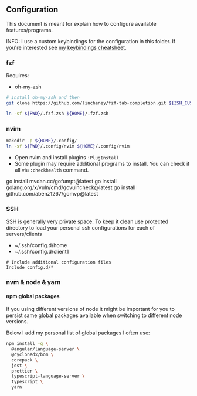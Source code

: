 ## Configuration

This document is meant for explain how to configure available features/programs.

INFO: I use a custom keybindings for the configuration in this folder. If you're interested see [my keybindings cheatsheet][shortcuts-cheat-sheet].

### fzf

Requires:

- oh-my-zsh

```bash
# install oh-my-zsh and then
git clone https://github.com/lincheney/fzf-tab-completion.git ${ZSH_CUSTOM:=~/.oh-my-zsh/custom}/plugins/fzf-tab-completion

ln -sf ${PWD}/.fzf.zsh ${HOME}/.fzf.zsh
```

### nvim

```bash
makedir -p ${HOME}/.config/
ln -sf ${PWD}/.config/nvim ${HOME}/.config/nvim
```

- Open nvim and install plugins `:PlugInstall`
- Some plugin may require additional programs to install. You can check it all via `:checkhealth` command.

go install mvdan.cc/gofumpt@latest
go install golang.org/x/vuln/cmd/govulncheck@latest
go install github.com/abenz1267/gomvp@latest

### SSH

SSH is generally very private space. To keep it clean use protected directory to load your personal ssh configurations
for each of servers/clients

- ~/.ssh/config.d/home
- ~/.ssh/config.d/client1

```sshconfig
# Include additional configuration files
Include config.d/*
```

### nvm & node & yarn

#### npm global packages

If you using different versions of node it might be important for you to persist
same global packages available when switching to different node versions.

Below I add my personal list of global packages I often use:

```bash
npm install -g \
  @angular/language-server \
  @cyclonedx/bom \
  corepack \
  jest \
  prettier \
  typescript-language-server \
  typescript \
  yarn
```


[shortcuts-cheat-sheet]: http://bit.ly/1wqcChS
